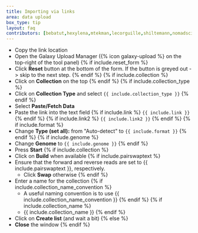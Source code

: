 ```yaml
---
title: Importing via links
area: data upload
box_type: tip
layout: faq
contributors: [bebatut,hexylena,mtekman,lecorguille,shiltemann,nomadscientist,nekrut,mblue9]
---
```


* Copy the link location
* Open the Galaxy Upload Manager ({% icon galaxy-upload %} on the top-right of the tool panel)
{% if include.reset_form %}
* Click **Reset** button at the bottom of the form. If the button is greyed out -> skip to the next step.
{% endif %}
{% if include.collection %}
* Click on **Collection** on the top
{% endif %}
{% if include.collection_type %}
* Click on **Collection Type** and select `{{ include.collection_type }}`
{% endif %}
* Select **Paste/Fetch Data**
* Paste the link into the text field
{% if include.link %}
  `{{ include.link }}`
{% endif %}
{% if include.link2 %}
  `{{ include.link2 }}`
{% endif %}
{% if include.format %}
* Change **Type (set all):** from "Auto-detect" to `{{ include.format }}`
{% endif %}
{% if include.genome %}
* Change **Genome** to `{{ include.genome }}`
{% endif %}
* Press **Start**
{% if include.collection %}
* Click on **Build** when available
{% if include.pairswaptext %}
* Ensure that the forward and reverse reads are set to {{ include.pairswaptext }}, respectively.
    * Click **Swap** otherwise
{% endif %}
* Enter a name for the collection
{% if include.collection_name_convention %}
    * A useful naming convention is to use {{ include.collection_name_convention }}
{% endif %}
{% if include.collection_name %}
    * {{ include.collection_name }}
{% endif %}
* Click on **Create list** (and wait a bit)
{% else %}
* **Close** the window
{% endif %}

